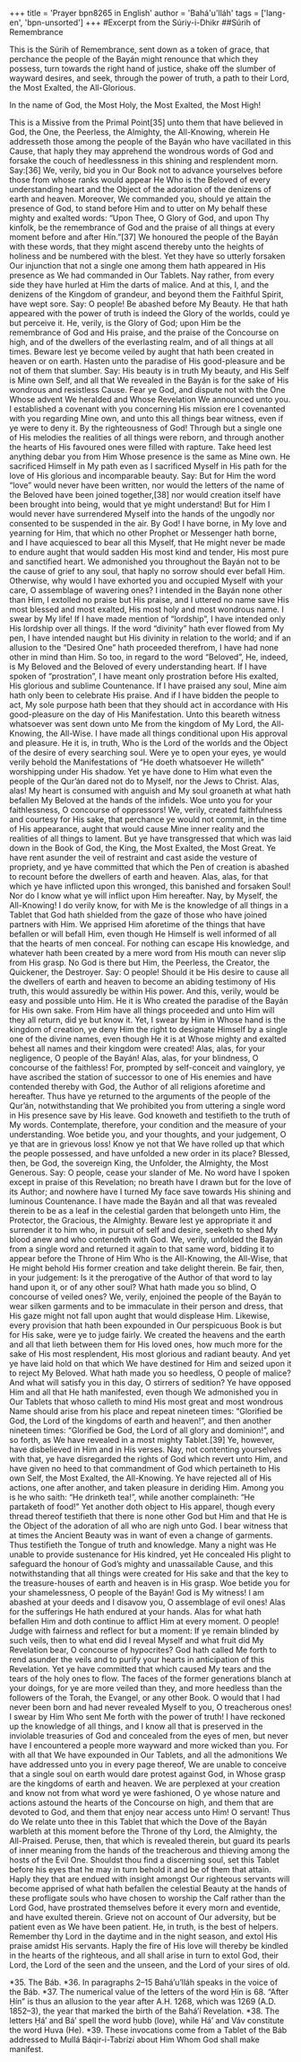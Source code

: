 +++
title = 'Prayer bpn8265 in English'
author = 'Bahá'u'lláh'
tags = ['lang-en', 'bpn-unsorted']
+++
#Excerpt from the Súriy-i-Dhikr
##Súrih of Remembrance

This is the Súrih of Remembrance, sent down as a token of grace, that perchance the people of the Bayán might renounce that which they possess, turn towards the right hand of justice, shake off the slumber of wayward desires, and seek, through the power of truth, a path to their Lord, the Most Exalted, the All-Glorious.

In the name of God, the Most Holy, the Most Exalted, the Most High!

This is a Missive from the Primal Point[35] unto them that have believed in God, the One, the Peerless, the Almighty, the All-Knowing, wherein He addresseth those among the people of the Bayán who have vacillated in this Cause, that haply they may apprehend the wondrous words of God and forsake the couch of heedlessness in this shining and resplendent morn.
Say:[36] We, verily, bid you in Our Book not to advance yourselves before those from whose ranks would appear He Who is the Beloved of every understanding heart and the Object of the adoration of the denizens of earth and heaven. Moreover, We commanded you, should ye attain the presence of God, to stand before Him and to utter on My behalf these mighty and exalted words: “Upon Thee, O Glory of God, and upon Thy kinfolk, be the remembrance of God and the praise of all things at every moment before and after Hín.”[37] We honoured the people of the Bayán with these words, that they might ascend thereby unto the heights of holiness and be numbered with the blest. Yet they have so utterly forsaken Our injunction that not a single one among them hath appeared in His presence as We had commanded in Our Tablets. Nay rather, from every side they have hurled at Him the darts of malice. And at this, I, and the denizens of the Kingdom of grandeur, and beyond them the Faithful Spirit, have wept sore.
Say: O people! Be abashed before My Beauty. He that hath appeared with the power of truth is indeed the Glory of the worlds, could ye but perceive it. He, verily, is the Glory of God; upon Him be the remembrance of God and His praise, and the praise of the Concourse on high, and of the dwellers of the everlasting realm, and of all things at all times. Beware lest ye become veiled by aught that hath been created in heaven or on earth. Hasten unto the paradise of His good-pleasure and be not of them that slumber.
Say: His beauty is in truth My beauty, and His Self is Mine own Self, and all that We revealed in the Bayán is for the sake of His wondrous and resistless Cause. Fear ye God, and dispute not with the One Whose advent We heralded and Whose Revelation We announced unto you. I established a covenant with you concerning His mission ere I covenanted with you regarding Mine own, and unto this all things bear witness, even if ye were to deny it. By the righteousness of God! Through but a single one of His melodies the realities of all things were reborn, and through another the hearts of His favoured ones were filled with rapture. Take heed lest anything debar you from Him Whose presence is the same as Mine own. He sacrificed Himself in My path even as I sacrificed Myself in His path for the love of His glorious and incomparable beauty.
Say: But for Him the word “love” would never have been written, nor would the letters of the name of the Beloved have been joined together,[38] nor would creation itself have been brought into being, would that ye might understand! But for Him I would never have surrendered Myself into the hands of the ungodly nor consented to be suspended in the air. By God! I have borne, in My love and yearning for Him, that which no other Prophet or Messenger hath borne, and I have acquiesced to bear all this Myself, that He might never be made to endure aught that would sadden His most kind and tender, His most pure and sanctified heart. We admonished you throughout the Bayán not to be the cause of grief to any soul, that haply no sorrow should ever befall Him. Otherwise, why would I have exhorted you and occupied Myself with your care, O assemblage of wavering ones? I intended in the Bayán none other than Him, I extolled no praise but His praise, and I uttered no name save His most blessed and most exalted, His most holy and most wondrous name.
I swear by My life! If I have made mention of “lordship”, I have intended only His lordship over all things. If the word “divinity” hath ever flowed from My pen, I have intended naught but His divinity in relation to the world; and if an allusion to the “Desired One” hath proceeded therefrom, I have had none other in mind than Him. So too, in regard to the word “Beloved”, He, indeed, is My Beloved and the Beloved of every understanding heart. If I have spoken of “prostration”, I have meant only prostration before His exalted, His glorious and sublime Countenance. If I have praised any soul, Mine aim hath only been to celebrate His praise. And if I have bidden the people to act, My sole purpose hath been that they should act in accordance with His good-pleasure on the day of His Manifestation. Unto this beareth witness whatsoever was sent down unto Me from the kingdom of My Lord, the All-Knowing, the All-Wise.
I have made all things conditional upon His approval and pleasure. He it is, in truth, Who is the Lord of the worlds and the Object of the desire of every searching soul. Were ye to open your eyes, ye would verily behold the Manifestations of “He doeth whatsoever He willeth” worshipping under His shadow. Yet ye have done to Him what even the people of the Qur’án dared not do to Myself, nor the Jews to Christ. Alas, alas! My heart is consumed with anguish and My soul groaneth at what hath befallen My Beloved at the hands of the infidels. Woe unto you for your faithlessness, O concourse of oppressors! We, verily, created faithfulness and courtesy for His sake, that perchance ye would not commit, in the time of His appearance, aught that would cause Mine inner reality and the realities of all things to lament. But ye have transgressed that which was laid down in the Book of God, the King, the Most Exalted, the Most Great. Ye have rent asunder the veil of restraint and cast aside the vesture of propriety, and ye have committed that which the Pen of creation is abashed to recount before the dwellers of earth and heaven.
Alas, alas, for that which ye have inflicted upon this wronged, this banished and forsaken Soul! Nor do I know what ye will inflict upon Him hereafter. Nay, by Myself, the All-Knowing! I do verily know, for with Me is the knowledge of all things in a Tablet that God hath shielded from the gaze of those who have joined partners with Him. We apprised Him aforetime of the things that have befallen or will befall Him, even though He Himself is well informed of all that the hearts of men conceal. For nothing can escape His knowledge, and whatever hath been created by a mere word from His mouth can never slip from His grasp. No God is there but Him, the Peerless, the Creator, the Quickener, the Destroyer.
Say: O people! Should it be His desire to cause all the dwellers of earth and heaven to become an abiding testimony of His truth, this would assuredly be within His power. And this, verily, would be easy and possible unto Him. He it is Who created the paradise of the Bayán for His own sake. From Him have all things proceeded and unto Him will they all return, did ye but know it. Yet, I swear by Him in Whose hand is the kingdom of creation, ye deny Him the right to designate Himself by a single one of the divine names, even though He it is at Whose mighty and exalted behest all names and their kingdom were created!
Alas, alas, for your negligence, O people of the Bayán! Alas, alas, for your blindness, O concourse of the faithless! For, prompted by self-conceit and vainglory, ye have ascribed the station of successor to one of His enemies and have contended thereby with God, the Author of all religions aforetime and hereafter. Thus have ye returned to the arguments of the people of the Qur’án, notwithstanding that We prohibited you from uttering a single word in His presence save by His leave. God knoweth and testifieth to the truth of My words. Contemplate, therefore, your condition and the measure of your understanding. Woe betide you, and your thoughts, and your judgement, O ye that are in grievous loss! Know ye not that We have rolled up that which the people possessed, and have unfolded a new order in its place? Blessed, then, be God, the sovereign King, the Unfolder, the Almighty, the Most Generous.
Say: O people, cease your slander of Me. No word have I spoken except in praise of this Revelation; no breath have I drawn but for the love of its Author; and nowhere have I turned My face save towards His shining and luminous Countenance. I have made the Bayán and all that was revealed therein to be as a leaf in the celestial garden that belongeth unto Him, the Protector, the Gracious, the Almighty. Beware lest ye appropriate it and surrender it to him who, in pursuit of self and desire, seeketh to shed My blood anew and who contendeth with God. We, verily, unfolded the Bayán from a single word and returned it again to that same word, bidding it to appear before the Throne of Him Who is the All-Knowing, the All-Wise, that He might behold His former creation and take delight therein. Be fair, then, in your judgement: Is it the prerogative of the Author of that word to lay hand upon it, or of any other soul? What hath made you so blind, O concourse of veiled ones?
We, verily, enjoined the people of the Bayán to wear silken garments and to be immaculate in their person and dress, that His gaze might not fall upon aught that would displease Him. Likewise, every provision that hath been expounded in Our perspicuous Book is but for His sake, were ye to judge fairly. We created the heavens and the earth and all that lieth between them for His loved ones, how much more for the sake of His most resplendent, His most glorious and radiant beauty. And yet ye have laid hold on that which We have destined for Him and seized upon it to reject My Beloved. What hath made you so heedless, O people of malice? And what will satisfy you in this day, O stirrers of sedition?
Ye have opposed Him and all that He hath manifested, even though We admonished you in Our Tablets that whoso calleth to mind His most great and most wondrous Name should arise from his place and repeat nineteen times: “Glorified be God, the Lord of the kingdoms of earth and heaven!”, and then another nineteen times: “Glorified be God, the Lord of all glory and dominion!”, and so forth, as We have revealed in a most mighty Tablet.[39] Ye, however, have disbelieved in Him and in His verses. Nay, not contenting yourselves with that, ye have disregarded the rights of God which revert unto Him, and have given no heed to that commandment of God which pertaineth to His own Self, the Most Exalted, the All-Knowing. Ye have rejected all of His actions, one after another, and taken pleasure in deriding Him. Among you is he who saith: “He drinketh tea!”, while another complaineth: “He partaketh of food!” Yet another doth object to His apparel, though every thread thereof testifieth that there is none other God but Him and that He is the Object of the adoration of all who are nigh unto God. I bear witness that at times the Ancient Beauty was in want of even a change of garments. Thus testifieth the Tongue of truth and knowledge. Many a night was He unable to provide sustenance for His kindred, yet He concealed His plight to safeguard the honour of God’s mighty and unassailable Cause, and this notwithstanding that all things were created for His sake and that the key to the treasure-houses of earth and heaven is in His grasp.
Woe betide you for your shamelessness, O people of the Bayán! God is My witness! I am abashed at your deeds and I disavow you, O assemblage of evil ones! Alas for the sufferings He hath endured at your hands. Alas for what hath befallen Him and doth continue to afflict Him at every moment. O people! Judge with fairness and reflect for but a moment: If ye remain blinded by such veils, then to what end did I reveal Myself and what fruit did My Revelation bear, O concourse of hypocrites? God hath called Me forth to rend asunder the veils and to purify your hearts in anticipation of this Revelation. Yet ye have committed that which caused My tears and the tears of the holy ones to flow. The faces of the former generations blanch at your doings, for ye are more veiled than they, and more heedless than the followers of the Torah, the Evangel, or any other Book.
O would that I had never been born and had never revealed Myself to you, O treacherous ones! I swear by Him Who sent Me forth with the power of truth! I have reckoned up the knowledge of all things, and I know all that is preserved in the inviolable treasuries of God and concealed from the eyes of men, but never have I encountered a people more wayward and more wicked than you. For with all that We have expounded in Our Tablets, and all the admonitions We have addressed unto you in every page thereof, We are unable to conceive that a single soul on earth would dare protest against God, in Whose grasp are the kingdoms of earth and heaven. We are perplexed at your creation and know not from what word ye were fashioned, O ye whose nature and actions astound the hearts of the Concourse on high, and them that are devoted to God, and them that enjoy near access unto Him!
O servant! Thus do We relate unto thee in this Tablet that which the Dove of the Bayán warbleth at this moment before the Throne of thy Lord, the Almighty, the All-Praised. Peruse, then, that which is revealed therein, but guard its pearls of inner meaning from the hands of the treacherous and thieving among the hosts of the Evil One. Shouldst thou find a discerning soul, set this Tablet before his eyes that he may in turn behold it and be of them that attain. Haply they that are endued with insight amongst Our righteous servants will become apprised of what hath befallen the celestial Beauty at the hands of these profligate souls who have chosen to worship the Calf rather than the Lord God, have prostrated themselves before it every morn and eventide, and have exulted therein.
Grieve not on account of Our adversity, but be patient even as We have been patient. He, in truth, is the best of helpers. Remember thy Lord in the daytime and in the night season, and extol His praise amidst His servants. Haply the fire of His love will thereby be kindled in the hearts of the righteous, and all shall arise in turn to extol God, their Lord, the Lord of the seen and the unseen, and the Lord of your sires of old.

*35.    The Báb.
*36.    In paragraphs 2–15 Bahá’u’lláh speaks in the voice of the Báb.
*37.    The numerical value of the letters of the word Ḥín is 68. “After Ḥín” is thus an allusion to the year after A.H. 1268, which was 1269 (A.D. 1852–3), the year that marked the birth of the Bahá’í Revelation.
*38.    The letters Ḥá’ and Bá’ spell the word ḥubb (love), while Há’ and Váv constitute the word Huva (He).
*39.    These invocations come from a Tablet of the Báb addressed to Mullá Báqir-i-Tabrízí about Him Whom God shall make manifest.
